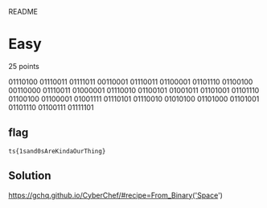 README

# Easy
25 points

01110100 01110011 01111011 00110001 01110011 01100001 01101110 01100100 00110000 01110011 01000001 01110010 01100101 01001011 01101001 01101110 01100100 01100001 01001111 01110101 01110010 01010100 01101000 01101001 01101110 01100111 01111101

## flag
```shell
ts{1sand0sAreKindaOurThing}
```

## Solution
https://gchq.github.io/CyberChef/#recipe=From_Binary('Space')

